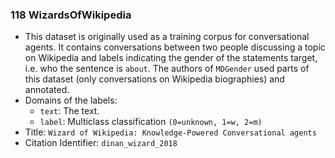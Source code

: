 ### 118 WizardsOfWikipedia
- This dataset is originally used as a training corpus for conversational agents.
It contains conversations between two people discussing a topic on Wikipedia and labels indicating the gender of the statements target, i.e. who the sentence is `about`.
The authors of `MDGender` used parts of this dataset (only conversations on Wikipedia biographies) and annotated.
- Domains of the labels:
  - `text`: The text.
  - `label`: Multiclass classification `(0=unknown, 1=w, 2=m)`
- Title: `Wizard of Wikipedia: Knowledge-Powered Conversational agents`
- Citation Identifier: `dinan_wizard_2018`